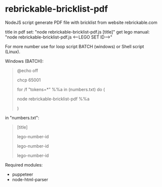 # rebrickable-bricklist-pdf

NodeJS script generate PDF file with bricklist from website rebrickable.com



title in pdf set: "node rebrickable-bricklist-pdf.js [title]"
get lego manual: "node rebrickable-bricklist-pdf.js <--LEGO SET ID-->"

For more number use for loop script BATCH (windows) or Shell script (Linux).

Windows (BATCH):
> @echo off
> 
> chcp 65001
>
> for /f "tokens=*" %%a in (numbers.txt) do (
>
>   node rebrickable-bricklist-pdf %%a
>
> )

in "numbers.txt":
> [title]
>
> lego-number-id
>
> lego-number-id
>
> lego-number-id


Required modules:
- puppeteer
- node-html-parser